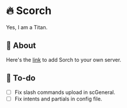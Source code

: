 # 🔥 Scorch

Yes, I am a Titan.

## 📨 About

Here's the [link](https://discord.com/api/oauth2/authorize?client_id=1002973888533250174&permissions=8&scope=applications.commands%20bot) to add Sorch to your own server.

## 📃 To-do

- [ ] Fix slash commands upload in scGeneral.
- [ ] Fix intents and partials in config file.
